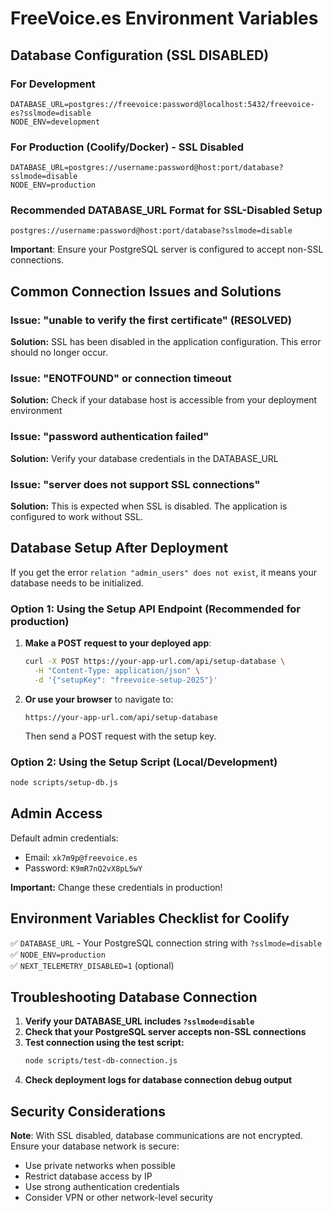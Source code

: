 # FreeVoice.es Environment Variables

## Database Configuration (SSL DISABLED)

### For Development
```env
DATABASE_URL=postgres://freevoice:password@localhost:5432/freevoice-es?sslmode=disable
NODE_ENV=development
```

### For Production (Coolify/Docker) - SSL Disabled
```env
DATABASE_URL=postgres://username:password@host:port/database?sslmode=disable
NODE_ENV=production
```

### Recommended DATABASE_URL Format for SSL-Disabled Setup

```
postgres://username:password@host:port/database?sslmode=disable
```

**Important**: Ensure your PostgreSQL server is configured to accept non-SSL connections.

## Common Connection Issues and Solutions

### Issue: "unable to verify the first certificate" (RESOLVED)
**Solution:** SSL has been disabled in the application configuration. This error should no longer occur.

### Issue: "ENOTFOUND" or connection timeout
**Solution:** Check if your database host is accessible from your deployment environment

### Issue: "password authentication failed"
**Solution:** Verify your database credentials in the DATABASE_URL

### Issue: "server does not support SSL connections"
**Solution:** This is expected when SSL is disabled. The application is configured to work without SSL.

## Database Setup After Deployment

If you get the error `relation "admin_users" does not exist`, it means your database needs to be initialized.

### Option 1: Using the Setup API Endpoint (Recommended for production)

1. **Make a POST request to your deployed app**:
   ```bash
   curl -X POST https://your-app-url.com/api/setup-database \
     -H "Content-Type: application/json" \
     -d '{"setupKey": "freevoice-setup-2025"}'
   ```

2. **Or use your browser** to navigate to:
   ```
   https://your-app-url.com/api/setup-database
   ```
   Then send a POST request with the setup key.

### Option 2: Using the Setup Script (Local/Development)

```bash
node scripts/setup-db.js
```

## Admin Access

Default admin credentials:
- Email: `xk7m9p@freevoice.es`
- Password: `K9mR7nQ2vX8pL5wY`

**Important:** Change these credentials in production!

## Environment Variables Checklist for Coolify

✅ `DATABASE_URL` - Your PostgreSQL connection string with `?sslmode=disable`  
✅ `NODE_ENV=production`  
✅ `NEXT_TELEMETRY_DISABLED=1` (optional)  

## Troubleshooting Database Connection

1. **Verify your DATABASE_URL includes `?sslmode=disable`**
2. **Check that your PostgreSQL server accepts non-SSL connections**
3. **Test connection using the test script:**
   ```bash
   node scripts/test-db-connection.js
   ```
4. **Check deployment logs for database connection debug output**

## Security Considerations

**Note**: With SSL disabled, database communications are not encrypted. Ensure your database network is secure:
- Use private networks when possible
- Restrict database access by IP
- Use strong authentication credentials
- Consider VPN or other network-level security